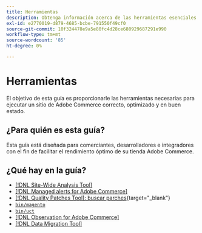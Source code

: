 ```yaml
---
title: Herramientas
description: Obtenga información acerca de las herramientas esenciales para optimizar el rendimiento de su tienda Adobe Commerce. Descubra cómo utilizar herramientas de análisis, parches y utilidades para una mejor administración del sitio.
exl-id: e2770019-d879-4685-bcbe-791550f49cf0
source-git-commit: 10f324478e9a5e80fc4d28ce680929687291e990
workflow-type: tm+mt
source-wordcount: '85'
ht-degree: 0%

---
```


# Herramientas

El objetivo de esta guía es proporcionarle las herramientas necesarias para ejecutar un sitio de Adobe Commerce correcto, optimizado y en buen estado.

## ¿Para quién es esta guía?

Esta guía está diseñada para comerciantes, desarrolladores e integradores con el fin de facilitar el rendimiento óptimo de su tienda Adobe Commerce.

## ¿Qué hay en la guía?

* [[!DNL Site-Wide Analysis Tool]](../tools/site-wide-analysis-tool/intro.md)
* [[!DNL Managed alerts for Adobe Commerce]](../tools/managed-alerts-for-adobe-commerce/managed-alerts-for-magento-commerce.md)
* [[!DNL Quality Patches Tool]: buscar parches](https://experienceleague.adobe.com/tools/commerce-quality-patches/index.html?lang=es){target="_blank"}
* [`bin/magento`](reference/commerce-on-premises.md)
* [`bin/uct`](reference/commerce-on-premises.md)
* [[!DNL Observation for Adobe Commerce]](../tools/observation-for-adobe-commerce/intro.md)
* [[!DNL Data Migration Tool]](data-migration-tool/how-migration-works.md)
